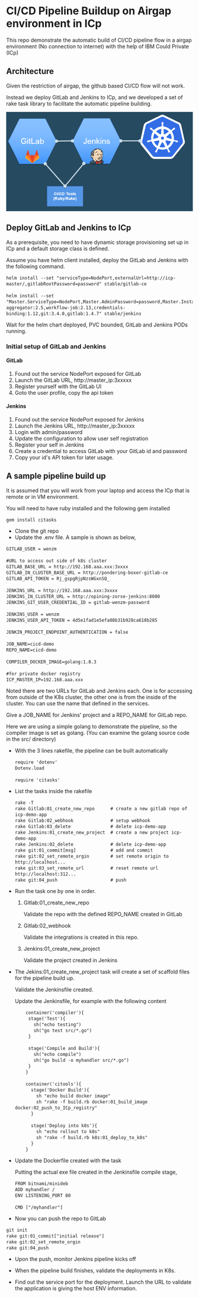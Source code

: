 # CI/CD Pipeline Buildup on Airgap environment in ICp

This repo demonstrate the automatic build of CI/CD pipeline flow in a airgap environment (No connection to internet) with the help of IBM Could Private (ICp)

## Architecture
Given the restriction of airgap, the github based CI/CD flow will not work. 

Instead we deploy GitLab and Jenkins to ICp, and we developed a set of rake task library to facilitate the automatic pipeline building.

![Architecture](images/arch.png)


## Deploy GitLab and Jenkins to ICp

As a prerequisite, you need to have dynamic storage provisioning set up in ICp and a default storage class is defined.

Assume you have helm client installed, deploy the GitLab and Jenkins with the following command. 

```
helm install --set "serviceType=NodePort,externalUrl=http://icp-master/,gitlabRootPassword=password" stable/gitlab-ce

helm install --set "Master.ServiceType=NodePort,Master.AdminPassword=password,Master.InstallPlugins=kubernetes:0.11,workflow-aggregator:2.5,workflow-job:2.13,credentials-binding:1.12,git:3.4.0,gitlab:1.4.7" stable/jenkins
```

Wait for the helm chart deployed, PVC bounded, GitLab and Jenkins PODs running.

### Initial setup of GitLab and Jenkins

#### GitLab
1. Found out the service NodePort exposed for GitLab
2. Launch the GitLab URL, http://master_ip:3xxxxx
3. Register yourself with the GitLab UI
4. Goto the user profile, copy the api token

#### Jenkins
1. Found out the service NodePort exposed for Jenkins
2. Launch the Jenkins URL, http://master_ip:3xxxxx
3. Login with admin/password
4. Update the configuration to allow user self registration
5. Register your self in Jenkins
6. Create a credential to access GitLab with your GitLab id and password
7. Copy your id's API token for later usage.

## A sample pipeline build up

It is assumed that you will work from your laptop and access the ICp that is remote or in VM environment.

You will need to have ruby installed and the following gem installed

```
gem install citasks
```

- Clone the git repo
- Update the .env file. A sample is shown as below,
```
GITLAB_USER = wenzm

#URL to access out side of k8s cluster
GITLAB_BASE_URL = http://192.168.aaa.xxx:3xxxx
GITLAB_IN_CLUSTER_BASE_URL = http://pondering-boxer-gitlab-ce
GITLAB_API_TOKEN = Rj_gspgRjpNzsWGxnSQ_

JENKINS_URL = http://192.168.aaa.xxx:3xxxx
JENKINS_IN_CLUSTER_URL = http://opining-zorse-jenkins:8080
JENKINS_GIT_USER_CREDENTIAL_ID = gitlab-wenzm-password

JENKINS_USER = wenzm
JENKINS_USER_API_TOKEN = 4d5e1fad1e5efa08b31b928ca618b285

JENKIN_PROJECT_ENDPOINT_AUTHENTICATION = false

JOB_NAME=cicd-demo
REPO_NAME=cicd-demo

COMPILER_DOCKER_IMAGE=golang:1.8.3

#for private docker registry
ICP_MASTER_IP=192.168.aaa.xxx
```

Noted there are two URLs for GitLab and Jenkins each. One is for accessing from outside of the K8s cluster, the other one is from the inside of the cluster. You can use the name that defined in the services.

Give a JOB_NAME for Jenkins' project and a REPO_NAME for GitLab repo.

Here we are using a simple golang to demonstrate the pipeline, so the compiler image is set as golang. (You can examine the golang source code in the src/ directory)

- With the 3 lines rakefile, the pipeline can be built automatically

  ```
  require 'dotenv'
  Dotenv.load

  require 'citasks'

  ```

- List the tasks inside the rakefile
  ```
  rake -T
  rake Gitlab:01_create_new_repo      # create a new gitlab repo of icp-demo-app
  rake Gitlab:02_webhook              # setup webhook
  rake Gitlab:03_delete               # delete icp-demo-app
  rake Jenkins:01_create_new_project  # create a new project icp-demo-app
  rake Jenkins:02_delete              # delete icp-demo-app
  rake git:01_commit[msg]             # add and commit
  rake git:02_set_remote_orgin        # set remote origin to http://localhost...
  rake git:03_set_remote_url          # reset remote url http://localhost:312...
  rake git:04_push                    # push
  ```

- Run the task one by one in order.
  1. Gitlab:01_create_new_repo
        
      Validate the repo with the defined REPO_NAME created in GitLab
  2. Gitlab:02_webhook
      
      Validate the integrations is created in this repo.

  3. Jenkins:01_create_new_project

      Validate the project created in Jenkins

- The Jekins:01_create_new_project task will create a set of scaffold files for the pipeline build up. 

  Validate the Jenkinsfile created.

  Update the Jenkinsfile, for example with the following content
  ```
      container('compiler'){
       stage('Test'){
         sh("echo testing")
         sh("go test src/*.go")
       }

       stage('Compile and Build'){
         sh("echo compile")
         sh("go build -o myhandler src/*.go")
       }
      }

      container('citools'){
        stage('Docker Build'){
          sh "echo build docker image"
          sh "rake -f build.rb docker:01_build_image docker:02_push_to_ICp_registry"  
        }

        stage('Deploy into k8s'){
          sh "echo rollout to k8s" 
          sh "rake -f build.rb k8s:01_deploy_to_k8s"
        }
      }
  ```
- Update the Dockerfile created with the task

  Putting the actual exe file created in the Jenkinsfile compile stage,

  ```
  FROM bitnami/minideb
  ADD myhandler /
  ENV LISTENING_PORT 80

  CMD ["/myhandler"]

  ```

- Now you can push the repo to GitLab
```
git init
rake git:01_commit["initial release"]
rake git:02_set_remote_orgin
rake git:04_push
```

- Upon the push, monitor Jenkins pipeline kicks off

- When the pipeline build finishes, validate the deployments in K8s. 

- Find out the service port for the deployment. Launch the URL to validate the application is giving the host ENV information.



